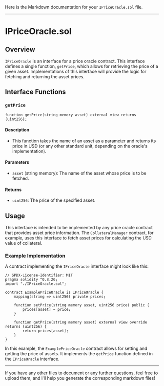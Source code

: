 Here is the Markdown documentation for your `IPriceOracle.sol` file.

---

# IPriceOracle.sol

## Overview
`IPriceOracle` is an interface for a price oracle contract. This interface defines a single function, `getPrice`, which allows for retrieving the price of a given asset. Implementations of this interface will provide the logic for fetching and returning the asset prices.

## Interface Functions
### `getPrice`
```solidity
function getPrice(string memory asset) external view returns (uint256);
```
#### Description
- This function takes the name of an asset as a parameter and returns its price in USD (or any other standard unit, depending on the oracle's implementation).

#### Parameters
- `asset` (string memory): The name of the asset whose price is to be fetched.

#### Returns
- `uint256`: The price of the specified asset.

## Usage
This interface is intended to be implemented by any price oracle contract that provides asset price information. The `CollateralManager` contract, for example, uses this interface to fetch asset prices for calculating the USD value of collateral.

### Example Implementation
A contract implementing the `IPriceOracle` interface might look like this:
```solidity
// SPDX-License-Identifier: MIT
pragma solidity ^0.8.20;
import "./IPriceOracle.sol";

contract ExamplePriceOracle is IPriceOracle {
    mapping(string => uint256) private prices;

    function setPrice(string memory asset, uint256 price) public {
        prices[asset] = price;
    }

    function getPrice(string memory asset) external view override returns (uint256) {
        return prices[asset];
    }
}
```

In this example, the `ExamplePriceOracle` contract allows for setting and getting the price of assets. It implements the `getPrice` function defined in the `IPriceOracle` interface.

---

If you have any other files to document or any further questions, feel free to upload them, and I'll help you generate the corresponding markdown files!
